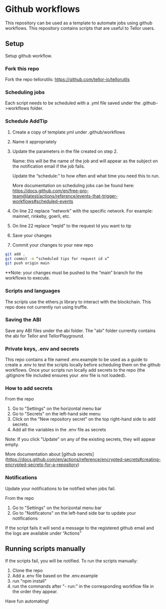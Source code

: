 # Github workflows

This repository can be used as a template to automate jobs using github workflows. This repository contains scripts that are useful to Tellor users. 


## Setup
Setup github workflow.

###  Fork this repo

Fork the repo tellorutils:  https://github.com/tellor-io/tellorutils

### Scheduling jobs

Each script needs to be scheduled with a .yml file saved under the .github->workflows folder. 


### Schedule AddTip

1.	Create a copy of template.yml under .github/workflows 
2.	Name it appropriately
3.	Update the parameters in the file created on step 2.
	
    Name: this will be the name of the job and will appear as the subject on the notification email if the job fails. 
	
    Update the “schedule:” to how often and what time you need this to run. 
    
    More documentation on scheduling jobs can be found here: [https://docs.github.com/en/free-pro-team@latest/actions/reference/events-that-trigger-workflows#scheduled-events
](https://docs.github.com/en/free-pro-team@latest/actions/reference/events-that-trigger-workflows#scheduled-events)


4.	On line 22 replace “network” with the specific network. For example: mainnet, rinkeby, goerli, etc.
5.	On line 22 replace “reqId” to the request Id you want to tip
6.	Save your changes
7.	Commit your changes to your new repo

```bash
git add .
git commit -m “scheduled tips for request id x”
git push origin main
```

**Note: your changes must be pushed to the “main” branch for the workflows to execute. 


### Scripts and languages

The scripts use the ethers.js library to interact with the blockchain. This repo does not currently run using truffle.


### Saving the ABI

Save any ABI files under the abi folder. The "abi" folder currently contains the abi for Tellor and TellorPlayground.

### Private keys, .env and secrets

This repo contains a file named .env.example to be used as a guide to create a .env to test the scripts locally before scheduling them on the github workflows. Once your scripts run locally add secrets to the repo (the .gitignore file included ensures your .env file is not loaded).

### How to add secrets

From the repo

1. Go to "Settings" on the horizontal menu bar 
2. Go to "Secrets" on the left-hand side menu
3. Click on the "New repository secret" on the top right-hand side to add secrets. 
4.	Add all the variables in the .env file as secrets

Note: If you click "Update" on any of the existing secrets, they will appear empty. 

More documentation about [github secrets] (https://docs.github.com/en/actions/reference/encrypted-secrets#creating-encrypted-secrets-for-a-repository)

### Notifications
Update your notifications to be notified when jobs fail.

From the repo

1. Go to "Settings" on the horizontal menu bar 
2. Go to "Notificatons" on the left-hand side bar to update your notifications

If the script fails it will send a message to the registered github email and the logs are available under “Actions” 
## Running scripts manually
If the scripts fail, you will be notified. To run the scripts manually:

1. Clone the repo
2. Add a .env file based on the .env.example
3. run "npm install" 
2. run the commands after "- run:" in the corresponding workflow file in the order they appear.
 

Have fun automating!
